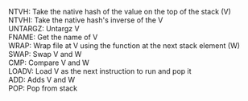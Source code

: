 NTVH: Take the native hash of the value on the top of the stack (V)\
NTVHI: Take the native hash's inverse of the V\
UNTARGZ: Untargz V\
FNAME: Get the name of V\
WRAP: Wrap file at V using the function at the next stack element (W)\
SWAP: Swap V and W\
CMP: Compare V and W\
LOADV: Load V as the next instruction to run and pop it\
ADD: Adds V and W\
POP: Pop from stack
